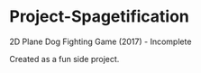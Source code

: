 # Project-Spagetification
2D Plane Dog Fighting Game (2017) - Incomplete

Created as a fun side project.
